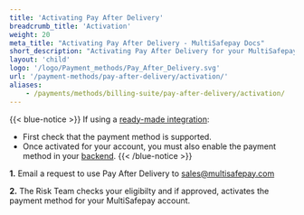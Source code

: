 ```yaml
---
title: 'Activating Pay After Delivery'
breadcrumb_title: 'Activation'
weight: 20
meta_title: "Activating Pay After Delivery - MultiSafepay Docs"
short_description: "Activating Pay After Delivery for your MultiSafepay account"
layout: 'child'
logo: '/logo/Payment_methods/Pay_After_Delivery.svg'
url: '/payment-methods/pay-after-delivery/activation/'
aliases:
    - /payments/methods/billing-suite/pay-after-delivery/activation/
---
```

{{< blue-notice >}} If using a [ready-made integration](/integrations/ready-made/): 

- First check that the payment method is supported. 
- Once activated for your account, you must also enable the payment method in your [backend](/glossaries/multisafepay-glossary/#backend).  {{< /blue-notice >}}

**1.** Email a request to use Pay After Delivery to <sales@multisafepay.com>

**2.** The Risk Team checks your eligibilty and if approved, activates the payment method for your MultiSafepay account. 
